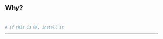 

## Why?



```bash
```
```bash
```


```bash
# if this is OK, install it
```













----



